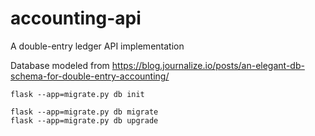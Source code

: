 # accounting-api
A double-entry ledger API implementation

Database modeled from https://blog.journalize.io/posts/an-elegant-db-schema-for-double-entry-accounting/

```
flask --app=migrate.py db init
```

```
flask --app=migrate.py db migrate
flask --app=migrate.py db upgrade
```
